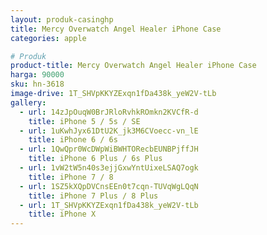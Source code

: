 ```yaml
---
layout: produk-casinghp
title: Mercy Overwatch Angel Healer iPhone Case
categories: apple

# Produk
product-title: Mercy Overwatch Angel Healer iPhone Case
harga: 90000
sku: hn-3618
image-drive: 1T_SHVpKKYZExqn1fDa438k_yeW2V-tLb
gallery:
  - url: 14zJpOuqW0BrJRloRvhkROmkn2KVCfR-d
    title: iPhone 5 / 5s / SE
  - url: 1uKwhJyx61DtU2K_jk3M6CVoecc-vn_lE
    title: iPhone 6 / 6s
  - url: 1QwQpr0WcDWpWiBWHTORecbEUNBPjffJH
    title: iPhone 6 Plus / 6s Plus
  - url: 1vW2tW5n40s3ejjGxwYntUixeLSAQ7ogk
    title: iPhone 7 / 8
  - url: 1SZ5kXQpDVCnsEEn0t7cqn-TUVqWgLQqN
    title: iPhone 7 Plus / 8 Plus
  - url: 1T_SHVpKKYZExqn1fDa438k_yeW2V-tLb
    title: iPhone X
---
```


